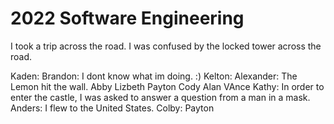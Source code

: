 # 2022 Software Engineering
I took a trip across the road.
I was confused by the locked tower across the road.

Kaden:
Brandon: I dont know what im doing. :)
Kelton:
Alexander: The Lemon hit the wall.
Abby
Lizbeth
Payton
Cody
Alan
VAnce
Kathy: In order to enter the castle, I was asked to answer a question from a man in a mask.
Anders: I flew to the United States.
Colby:
Payton
